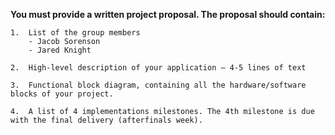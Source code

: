 <b>You must provide a written project proposal. The proposal should contain:</b>

    1.  List of the group members
		- Jacob Sorenson
		- Jared Knight
	
    2.  High-level description of your application – 4-5 lines of text

    3.  Functional block diagram, containing all the hardware/software blocks of your project.

    4.  A list of 4 implementations milestones. The 4th milestone is due with the final delivery (afterfinals week).
